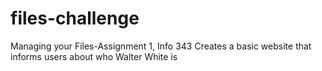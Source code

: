 files-challenge
===============

Managing your Files-Assignment 1, Info 343
Creates a basic website that informs users about who Walter White is



